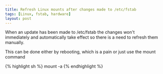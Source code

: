 ```yaml
---
title: Refresh Linux mounts after changes made to /etc/fstab
tags: [Linux, fstab, hardware]
layout: post
---
```


When an update has been made to /etc/fstab the changes won't immediately and automatically take effect so there is a need to refresh them manually.

This can be done either by rebooting, which is a pain or just use the mount command

{% highlight sh %}
mount -a
{% endhighlight %}
